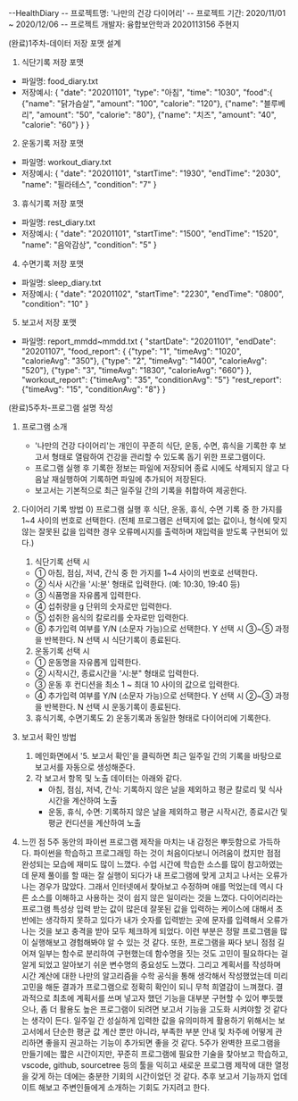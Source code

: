 --HealthDiary
-- 프로젝트명: '나만의 건강 다이어리'
-- 프로젝트 기간: 2020/11/01 ~ 2020/12/06
-- 프로젝트 개발자: 융합보안학과 2020113156 주현지

(완료)1주차-데이터 저장 포맷 설계
1. 식단기록 저장 포맷
- 파일명: food_diary.txt
- 저장예시:
{
    "date": "20201101",
    "type": "아침",
    "time": "1030",
    "food":{
        {"name": "닭가슴살", "amount": "100", "calorie": "120"},
        {"name": "블루베리", "amount": "50", "calorie": "80"},
        {"name": "치즈", "amount": "40", "calorie": "60"}
    }
}

2. 운동기록 저장 포맷
- 파일명: workout_diary.txt
- 저장예시:
{
    "date": "20201101",
    "startTime": "1930",
    "endTime": "2030",
    "name": "필라테스",
    "condition": "7"
}

3. 휴식기록 저장 포맷
- 파일명: rest_diary.txt
- 저장예시:
{
    "date": "20201101",
    "startTime": "1500",
    "endTime": "1520",
    "name": "음악감상",
    "condition": "5"
}

4. 수면기록 저장 포맷
- 파일명: sleep_diary.txt
- 저장예시:
{
    "date": "20201102",
    "startTime": "2230",
    "endTime": "0800",
    "condition": "10"
}

5. 보고서 저장 포맷
- 파일명: report_mmdd~mmdd.txt
{
    "startDate": "20201101",
    "endDate": "20201107",
    "food_report": 
    {
        {"type": "1", "timeAvg": "1020", "calorieAvg": "350"},
        {"type": "2", "timeAvg": "1400", "calorieAvg": "520"},
        {"type": "3", "timeAvg": "1830", "calorieAvg": "660"}
    },
    "workout_report": {"timeAvg": "35", "conditionAvg": "5"}
    "rest_report": {"timeAvg": "15", "conditionAvg": "8"}
}

(완료)5주차-프로그램 설명 작성

1. 프로그램 소개
    - '나만의 건강 다이어리'는 개인이 꾸준히 식단, 운동, 수면, 휴식을 기록한 후 보고서 형태로 열람하여 건강을 관리할 수 있도록 돕기 위한 프로그램이다.
    - 프로그램 실행 후 기록한 정보는 파일에 저장되어 종료 시에도 삭제되지 않고 다음날 재실행하여 기록하면 파일에 추가되어 저장된다.
    - 보고서는 기본적으로 최근 일주일 간의 기록을 취합하여 제공한다.

2. 다이어리 기록 방법
    0) 프로그램 실행 후 식단, 운동, 휴식, 수면 기록 중 한 가지를  1~4 사이의 번호로 선택한다. (전체 프로그램은 선택지에 없는 값이나, 형식에 맞지 않는 잘못된 값을 입력한 경우 오류메시지를 출력하며 재입력을 받도록 구현되어 있다.)

    1) 식단기록 선택 시
    - ① 아침, 점심, 저녁, 간식 중 한 가지를 1~4 사이의 번호로 선택한다.
    - ② 식사 시간을 '시:분' 형태로 입력한다. (예: 10:30, 19:40 등)
    - ③ 식품명을 자유롭게 입력한다.
    - ④ 섭취량을 g 단위의 숫자로만 입력한다.
    - ⑤ 섭취한 음식의 칼로리를 숫자로만 입력한다.
    - ⑥ 추가입력 여부를 Y/N (소문자 가능)으로 선택한다. Y 선택 시 ③~⑤ 과정을 반복한다. N 선택 시 식단기록이 종료된다.

    2) 운동기록 선택 시
    - ① 운동명을 자유롭게 입력한다.
    - ② 시작시간, 종료시간을 '시:분" 형태로 입력한다.
    - ③ 운동 후 컨디션을 최소 1 ~ 최대 10 사이의 값으로 입력한다.
    - ④ 추가입력 여부를 Y/N (소문자 가능)으로 선택한다. Y 선택 시 ②~③ 과정을 반복한다. N 선택 시 운동기록이 종료된다.

    3) 휴식기록, 수면기록도 2) 운동기록과 동일한 형태로 다이어리에 기록한다.

3. 보고서 확인 방법
    1) 메인화면에서 '5. 보고서 확인'을 클릭하면 최근 일주일 간의 기록을 바탕으로 보고서를 자동으로 생성해준다.
    2) 각 보고서 항목 및 노출 데이터는 아래와 같다.
        - 아침, 점심, 저녁, 간식: 기록하지 않은 날을 제외하고 평균 칼로리 및 식사시간을 계산하여 노출
        - 운동, 휴식, 수면: 기록하지 않은 날을 제외하고 평균 시작시간, 종료시간 및 평균 컨디션을 계산하여 노출

4. 느낀 점
    5주 동안의 파이썬 프로그램 제작을 마치는 내 감정은 뿌듯함으로 가득하다.
    파이썬을 학습하고 프로그래밍 하는 것이 처음이다보니 어려움이 컸지만 점점 완성되는 모습에 재미도 많이 느꼈다. 수업 시간에 학습한 소스를 많이 참고하였는데 문제 풀이를 할 때는 잘 실행이 되다가 내 프로그램에 맞게 고치고 나서는 오류가 나는 경우가 많았다. 그래서 인터넷에서 찾아보고 수정하며 애를 먹었는데 역시 다른 소스를 이해하고 사용하는 것이 쉽지 않은 일이라는 것을 느꼈다.
    다이어리라는 프로그램 특성상 입력 받는 값이 많은데 잘못된 값을 입력하는 케이스에 대해서 초반에는 생각하지 못하고 있다가 내가 숫자를 입력받는 곳에 문자를 입력해서 오류가 나는 것을 보고 충격을 받아 모두 체크하게 되었다. 이런 부분은 정말 프로그램을 많이 실행해보고 경험해봐야 알 수 있는 것 같다.
    또한, 프로그램을 짜다 보니 점점 길어져 일부는 함수로 분리하여 구현했는데 함수명을 짓는 것도 고민이 필요하다는 걸 알게 되었고 알아보기 쉬운 변수명의 중요성도 느꼈다.
    그리고 계획서를 작성하며 시간 계산에 대한 나만의 알고리즘을 수학 공식을 통해 생각해서 작성했었는데 미리 고민을 해둔 결과가 프로그램으로 정확히 확인이 되니 무척 희열감이 느껴졌다.
    결과적으로 최초에 계획서를 쓰며 넣고자 했던 기능을 대부분 구현할 수 있어 뿌듯했으나, 좀 더 활용도 높은 프로그램이 되려면 보고서 기능을 고도화 시켜야할 것 같다는 생각이 든다.
    일주일 간 성실하게 입력한 값을 유의미하게 활용하기 위해서는 보고서에서 단순한 평균 값 계산 뿐만 아니라, 부족한 부분 안내 및 차주에 어떻게 관리하면 좋을지 권고하는 기능이 추가되면 좋을 것 같다.
    5주가 완벽한 프로그램을 만들기에는 짧은 시간이지만, 꾸준히 프로그램에 필요한 기술을 찾아보고 학습하고, vscode, github, sourcetree 등의 툴을 익히고 새로운 프로그램 제작에 대한 열정을 갖게 하는 데에는 충분한 기회의 시간이었던 것 같다. 추후 보고서 기능까지 업데이트 해보고 주변인들에게 소개하는 기회도 가지려고 한다.